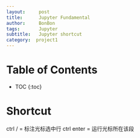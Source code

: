 ```yaml
---
layout:     post
title:      Jupyter Fundamental
author:     BonBon
tags: 		Jupyter
subtitle:  	Jupyter shortcut
category:  project1
---
```

<!-- Start Writing Below in Markdown -->
# Table of Contents

* TOC
{:toc}

# Shortcut
ctrl / = 标注光标选中行
ctrl enter = 运行光标所在该段
